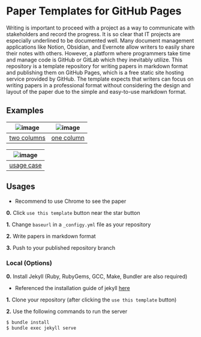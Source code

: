# Paper Templates for GitHub Pages

Writing is important to proceed with a project as a way to communicate with stakeholders and record the progress. It is so clear that IT projects are especially underlined to be documented well. Many document management applications like Notion, Obsidian, and Evernote allow writers to easily share their notes with others. However, a platform where programmers take time and manage code is GitHub or GitLab which they inevitably utilize. This repository is a template repository for writing papers in markdown format and publishing them on GitHub Pages, which is a free static site hosting service provided by GitHub. The template expects that writers can focus on writing papers in a professional format without considering the design and layout of the paper due to the simple and easy-to-use markdown format.

## Examples

| ![image](https://github.com/user-attachments/assets/f3ecdd6d-9a3e-4cd7-a2ff-60208eed9f53) | ![image](https://github.com/user-attachments/assets/89b92fdc-7b58-4919-97a5-0d58843557f9) |
|:--:|:--:|
|[two columns](https://dev-onejun.github.io/paper-templates-for-github-pages/examples/two-columns.html)|[one column](https://dev-onejun.github.io/paper-templates-for-github-pages/examples/one-column.html)|

| ![image](https://github.com/user-attachments/assets/dea57829-4d66-485a-bec0-6b09dcf400b4) |
|:--:|
|[usage case](https://dev-onejun.github.io/paper-templates-for-github-pages/examples/usage.pdf)|

## Usages

* Recommend to use Chrome to see the paper

**0.** Click `use this template` button near the star button

**1.** Change `baseurl` in a `_configy.yml` file as your repository

**2.** Write papers in markdown format

**3.** Push to your published repository branch

### Local (Options)

**0.** Install Jekyll (Ruby, RubyGems, GCC, Make, Bundler are also required)

* Referenced the installation guide of jekyll [here](https://jekyllrb.com/docs/installation/#requirements)

**1.** Clone your repository (after clicking the `use this template` button)

**2.** Use the following commands to run the server

``` bash
$ bundle install
$ bundle exec jekyll serve
```
